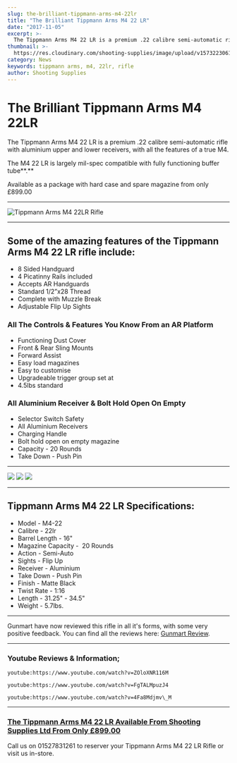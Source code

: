 ```yaml
---
slug: the-brilliant-tippmann-arms-m4-22lr
title: "The Brilliant Tippmann Arms M4 22 LR"
date: "2017-11-05"
excerpt: >-
  The Tippmann Arms M4 22 LR is a premium .22 calibre semi-automatic rifle with aluminium upper and lower receivers, with all the features of a true M4.
thumbnail: >-
  https://res.cloudinary.com/shooting-supplies/image/upload/v1573223061/logos/Tippmann-Logo-from-their-website.png
category: News
keywords: tippmann arms, m4, 22lr, rifle
author: Shooting Supplies
---
```


# **The Brilliant Tippmann Arms M4 22LR**


The Tippmann Arms M4 22 LR is a premium .22 calibre semi-automatic rifle with aluminium upper and lower receivers, with all the features of a true M4.

The M4 22 LR is largely mil-spec compatible with fully functioning buffer tube**.**

Available as a package with hard case and spare magazine from only £899.00

****

![Tippmann Arms M4 22LR Rifle](https://res.cloudinary.com/shooting-supplies/image/upload/v1573223057/guns/Tippmann-Arms-Image-1-from-their-Website.jpg)


****

## **Some of the amazing features of the Tippmann Arms M4 22 LR rifle include:**

- 8 Sided Handguard
- 4 Picatinny Rails included
- Accepts AR Handguards
- Standard 1/2”x28 Thread
- Complete with Muzzle Break
- Adjustable Flip Up Sights

### **All The Controls & Features You Know From an AR Platform**

- Functioning Dust Cover
- Front & Rear Sling Mounts
- Forward Assist
- Easy load magazines
- Easy to customise
- Upgradeable trigger group set at
- 4.5lbs standard


### **All Aluminium Receiver & Bolt Hold Open On Empty**


- Selector Switch Safety
- All Aluminium Receivers
- Charging Handle
- Bolt hold open on empty magazine
- Capacity - 20 Rounds
- Take Down - Push Pin

****

![](https://res.cloudinary.com/shooting-supplies/image/upload/v1573223059/tippmann/Tippmann-Arms-Image-4-from-their-Website.jpg)
![](https://res.cloudinary.com/shooting-supplies/image/upload/v1573223062/tippmann/Tippmann-Arms-Image-2-from-their-Website.jpg)
![](https://res.cloudinary.com/shooting-supplies/image/upload/v1573223085/tippmann/Tippmann-Arms-Image-3-from-their-Website.jpg)

****

## **Tippmann Arms M4 22 LR Specifications:**

- Model - M4-22
- Calibre - 22lr
- Barrel Length - 16"
- Magazine Capacity -  20 Rounds
- Action - Semi-Auto
- Sights - Flip Up
- Receiver - Aluminium
- Take Down - Push Pin
- Finish - Matte Black
- Twist Rate - 1:16
- Length - 31.25" - 34.5"
- Weight - 5.7lbs.

****

Gunmart have now reviewed this rifle in all it's forms, with some very positive feedback. You can find all the reviews here: [Gunmart Review](https://www.gunmart.net/gun-reviews/firearms/rifles/tippman-.22lr-ar15).

****

### Youtube Reviews & Information;

`youtube:https://www.youtube.com/watch?v=ZOloXNR116M`

`youtube:https://www.youtube.com/watch?v=FgTALMpuzJ4`

`youtube:https://www.youtube.com/watch?v=4Fa8Mdjmv\_M`

****

### [The Tippmann Arms M4 22 LR Available From Shooting Supplies Ltd From Only £899.00](/guns/brand/tippmann-arms)

Call us on 01527831261 to reserver your Tippmann Arms M4 22 LR Rifle or visit us in-store.
